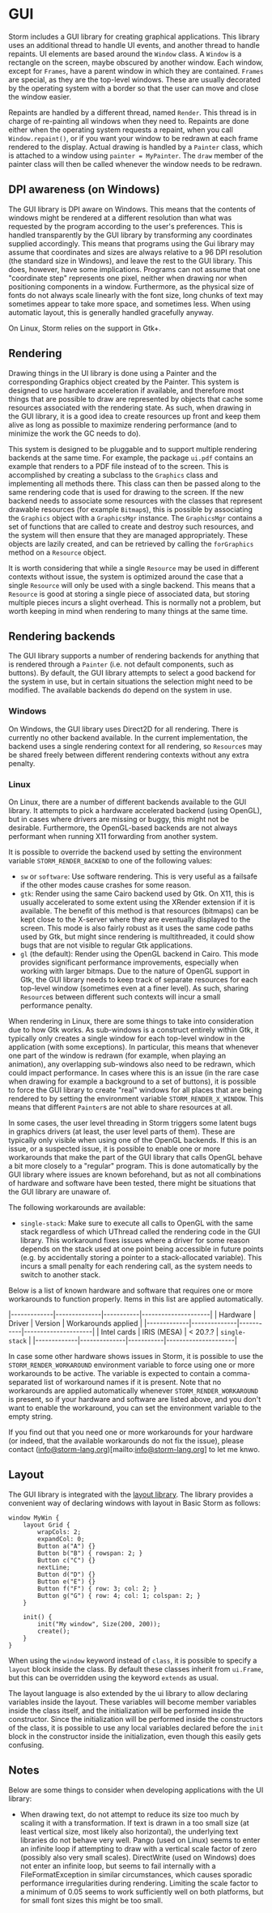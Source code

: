 GUI
====

Storm includes a GUI library for creating graphical applications. This library uses an additional
thread to handle UI events, and another thread to handle repaints. UI elements are based around the
`Window` class. A `Window` is a rectangle on the screen, maybe obscured by another window. Each
window, except for `Frames`, have a parent window in which they are contained. `Frames` are special,
as they are the top-level windows. These are usually decorated by the operating system with a border
so that the user can move and close the window easier.


Repaints are handled by a different thread, named `Render`. This thread is in charge of re-painting
all windows when they need to. Repaints are done either when the operating system requests a
repaint, when you call `Window.repaint()`, or if you want your window to be redrawn at each frame
rendered to the display. Actual drawing is handled by a `Painter` class, which is attached to a
window using `painter = MyPainter`. The `draw` member of the painter class will then be called
whenever the window needs to be redrawn.

DPI awareness (on Windows)
-------------

The GUI library is DPI aware on Windows. This means that the contents of windows might be rendered
at a different resolution than what was requested by the program according to the user's
preferences. This is handled transparently by the GUI library by transforming any coordinates
supplied accordingly. This means that programs using the Gui library may assume that coordinates and
sizes are always relative to a 96 DPI resolution (the standard size in Windows), and leave the rest
to the GUI library. This does, however, have some implications. Programs can not assume that one
"coordinate step" represents one pixel, neither when drawing nor when positioning components in a
window. Furthermore, as the physical size of fonts do not always scale linearly with the font size,
long chunks of text may sometimes appear to take more space, and sometimes less. When using
automatic layout, this is generally handled gracefully anyway.

On Linux, Storm relies on the support in Gtk+.

Rendering
---------

Drawing things in the UI library is done using a Painter and the corresponding Graphics object
created by the Painter. This system is designed to use hardware acceleration if available, and
therefore most things that are possible to draw are represented by objects that cache some resources
associated with the rendering state. As such, when drawing in the GUI library, it is a good idea to
create resources up front and keep them alive as long as possible to maximize rendering performance
(and to minimize the work the GC needs to do).

This system is designed to be pluggable and to support multiple rendering backends at the same
time. For example, the package `ui.pdf` contains an example that renders to a PDF file instead of to
the screen. This is accomplished by creating a subclass to the `Graphics` class and implementing all
methods there. This class can then be passed along to the same rendering code that is used for
drawing to the screen. If the new backend needs to associate some resources with the classes that
represent drawable resources (for example `Bitmap`s), this is possible by associating the `Graphics`
object with a `GraphicsMgr` instance. The `GraphicsMgr` contains a set of functions that are called
to create and destroy such resources, and the system will then ensure that they are managed
appropriately. These objects are lazily created, and can be retrieved by calling the `forGraphics`
method on a `Resource` object.

It is worth considering that while a single `Resource` may be used in different contexts without
issue, the system is optimized around the case that a single `Resource` will only be used with a
single backend. This means that a `Resource` is good at storing a single piece of associated data,
but storing multiple pieces incurs a slight overhead. This is normally not a problem, but worth
keeping in mind when rendering to many things at the same time.

Rendering backends
------------------

The GUI library supports a number of rendering backends for anything that is rendered through a
`Painter` (i.e. not default components, such as buttons). By default, the GUI library attempts to
select a good backend for the system in use, but in certain situations the selection might need to
be modified. The available backends do depend on the system in use.

### Windows

On Windows, the GUI library uses Direct2D for all rendering. There is currently no other backend
available. In the current implementation, the backend uses a single rendering context for all
rendering, so `Resource`s may be shared freely between different rendering contexts without any
extra penalty.


### Linux

On Linux, there are a number of different backends available to the GUI library. It attempts to pick
a hardware accelerated backend (using OpenGL), but in cases where drivers are missing or buggy, this
might not be desirable. Furthermore, the OpenGL-based backends are not always performant when
running X11 forwarding from another system.

It is possible to override the backend used by setting the environment variable
`STORM_RENDER_BACKEND` to one of the following values:

- `sw` or `software`: Use software rendering. This is very useful as a failsafe if the other modes
  cause crashes for some reason.
- `gtk`: Render using the same Cairo backend used by Gtk. On X11, this is usually accelerated to
  some extent using the XRender extension if it is available. The benefit of this method is that
  resources (bitmaps) can be kept close to the X-server where they are eventually displayed to the
  screen. This mode is also fairly robust as it uses the same code paths used by Gtk, but might
  since rendering is multithreaded, it could show bugs that are not visible to regular Gtk
  applications.
- `gl` (the default): Render using the OpenGL backend in Cairo. This mode provides significant
  performance improvements, especially when working with larger bitmaps. Due to the nature of
  OpenGL support in Gtk, the GUI library needs to keep track of separate resources for each
  top-level window (sometimes even at a finer level). As such, sharing `Resource`s between
  different such contexts will incur a small performance penalty.

When rendering in Linux, there are some things to take into consideration due to how Gtk works. As
sub-windows is a construct entirely within Gtk, it typically only creates a single window for each
top-level window in the application (with some exceptions). In particular, this means that whenever
one part of the window is redrawn (for example, when playing an animation), any overlapping
sub-windows also need to be redrawn, which could impact performance. In cases where this is an issue
(in the rare case when drawing for example a background to a set of buttons), it is possible to
force the GUI library to create "real" windows for all places that are being rendered to by setting
the environment variable `STORM_RENDER_X_WINDOW`. This means that different `Painter`s are not able
to share resources at all.

In some cases, the user level threading in Storm triggers some latent bugs in graphics drivers (at
least, the user level parts of them). These are typically only visible when using one of the OpenGL
backends. If this is an issue, or a suspected issue, it is possible to enable one or more
workarounds that make the part of the GUI library that calls OpenGL behave a bit more closely to a
"regular" program. This is done automatically by the GUI library where issues are known beforehand,
but as not all combinations of hardware and software have been tested, there might be situations
that the GUI library are unaware of.

The following workarounds are available:

- `single-stack`: Make sure to execute all calls to OpenGL with the same stack regardless of which
  UThread called the rendering code in the GUI library. This workaround fixes issues where a driver
  for some reason depends on the stack used at one point being accessible in future points (e.g. by
  accidentally storing a pointer to a stack-allocated variable). This incurs a small penalty for
  each rendering call, as the system needs to switch to another stack.

Below is a list of known hardware and software that requires one or more workarounds to function
properly. Items in this list are applied automatically.

|-------------|--------------|-----------|---------------------|
| Hardware    | Driver       | Version   | Workarounds applied |
|-------------|--------------|-----------|---------------------|
| Intel cards | IRIS (MESA)  | < 20.?.?  | `single-stack`      |
|-------------|--------------|-----------|---------------------|

In case some other hardware shows issues in Storm, it is possible to use the
`STORM_RENDER_WORKAROUND` environment variable to force using one or more workarounds to be
active. The variable is expected to contain a comma-separated list of workaround names if it is
present. Note that no workarounds are applied automatically whenever `STORM_RENDER_WORKAROUND` is
present, so if your hardware and software are listed above, and you don't want to enable the
workaround, you can set the environment variable to the empty string.

If you find out that you need one or more workarounds for your hardware (or indeed, that
the available workarounds do not fix the issue), please contact
(info@storm-lang.org)[mailto:info@storm-lang.org] to let me knwo.

Layout
-------

The GUI library is integrated with the [layout library](md://Libraries/Layout). The library provides
a convenient way of declaring windows with layout in Basic Storm as follows:

```
window MyWin {
    layout Grid {
        wrapCols: 2;
        expandCol: 0;
        Button a("A") {}
        Button b("B") { rowspan: 2; }
        Button c("C") {}
        nextLine;
        Button d("D") {}
        Button e("E") {}
        Button f("F") { row: 3; col: 2; }
        Button g("G") { row: 4; col: 1; colspan: 2; }
    }

    init() {
        init("My window", Size(200, 200));
        create();
    }
}
```

When using the `window` keyword instead of `class`, it is possible to specify a `layout` block
inside the class. By default these classes inherit from `ui.Frame`, but this can be overridden using
the keyword `extends` as usual.

The layout language is also extended by the ui library to allow declaring variables inside the
layout. These variables will become member variables inside the class itself, and the initialization
will be performed inside the constructor. Since the initialization will be performed inside the
constructors of the class, it is possible to use any local variables declared before the `init`
block in the constructor inside the initialization, even though this easily gets confusing.


Notes
------

Below are some things to consider when developing applications with the UI library:

- When drawing text, do not attempt to reduce its size too much by scaling it with a
  transformation. If text is drawn in a too small size (at least vertical size, most likely also
  horizontal), the underlying text libraries do not behave very well. Pango (used on Linux) seems to
  enter an infinite loop if attempting to draw with a vertical scale factor of zero (possibly also
  very small scales). DirectWrite (used on Windows) does not enter an infinite loop, but seems to
  fail internally with a FileFormatException in similar circumstances, which causes sporadic
  performance irregularities during rendering. Limiting the scale factor to a minimum of 0.05 seems
  to work sufficiently well on both platforms, but for small font sizes this might be too small.
